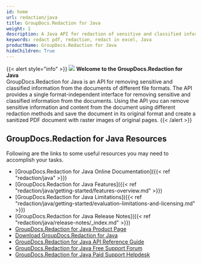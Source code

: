 ```yaml
---
id: home
url: redaction/java
title: GroupDocs.Redaction for Java
weight: 1
description: A Java API for redaction of sensitive and classified information from the documents. You can redact in adobe pdf, redact in excel or in many of different file formats.
keywords: redact pdf, redaction, redact in excel, Java
productName: GroupDocs.Redaction for Java
hideChildren: True
---
```

{{< alert style="info" >}}
![](redaction/java/images/home.png) **Welcome to the GroupDocs.Redaction for Java**  
GroupDocs.Redaction for Java is an API for removing sensitive and classified information from the documents of different file formats. The API provides a single format-independent interface for removing sensitive and classified information from the documents. Using the API you can remove sensitive information and content from the document using different redaction methods and save the document in its original format and create a sanitized PDF document with raster images of original pages. 
{{< /alert >}}

## GroupDocs.Redaction for Java Resources
Following are the links to some useful resources you may need to accomplish your tasks.
*   [GroupDocs.Redaction for Java Online Documentation]({{< ref "redaction/java" >}})
*   [GroupDocs.Redaction for Java Features]({{< ref "redaction/java/getting-started/features-overview.md" >}})
*   [GroupDocs.Redaction for Java Limitations]({{< ref "redaction/java/getting-started/evaluation-limitations-and-licensing.md" >}})
*   [GroupDocs.Redaction for Java Release Notes]({{< ref "redaction/java/release-notes/_index.md" >}})
*   [GroupDocs.Redaction for Java Product Page](https://products.groupdocs.com/redaction/java)
*   [Download GroupDocs.Redaction for Java](https://artifact.groupdocs.com/webapp/#/artifacts/browse/tree/General/repo/com/groupdocs/groupdocs-redaction)
*   [GroupDocs.Redaction for Java API Reference Guide](https://apireference.groupdocs.com/java/redaction)
*   [GroupDocs.Redaction for Java Free Support Forum](https://forum.groupdocs.com/c/redaction)
*   [GroupDocs.Redaction for Java Paid Support Helpdesk](https://helpdesk.groupdocs.com/)
